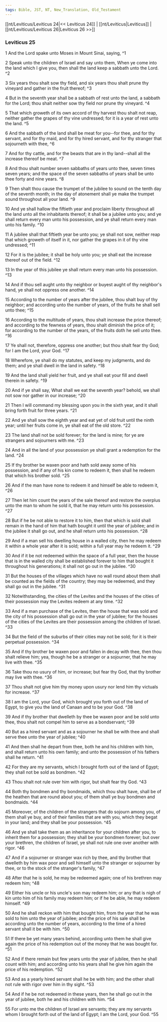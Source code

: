 ```yaml
---
tags: Bible, JST, NT, New_Translation, Old_Testament
---
```


[[nt/Leviticus/Leviticus 24|<< Leviticus 24]] | [[nt/Leviticus|Leviticus]] | [[nt/Leviticus/Leviticus 26|Leviticus 26 >>]]

### Leviticus 25

1 And the Lord spake unto Moses in Mount Sinai, saying,  ^1

2 Speak unto the children of Israel and say unto them, When ye come into the land which I give you, then shall the land keep a sabbath unto the Lord.  ^2

3 Six years thou shalt sow thy field, and six years thou shalt prune thy vineyard and gather in the fruit thereof;  ^3

4 But in the seventh year shall be a sabbath of rest unto the land, a sabbath for the Lord; thou shalt neither sow thy field nor prune thy vineyard.  ^4

5 That which groweth of its own accord of thy harvest thou shalt not reap, neither gather the grapes of thy vine undressed; for it is a year of rest unto the land.  ^5

6 And the sabbath of the land shall be meat for you\--for thee, and for thy servant, and for thy maid, and for thy hired servant, and for thy stranger that sojourneth with thee,  ^6

7 And for thy cattle, and for the beasts that are in thy land\--shall all the increase thereof be meat.  ^7

8 And thou shalt number seven sabbaths of years unto thee, seven times seven years; and the space of the seven sabbaths of years shall be unto thee forty and nine years.  ^8

9 Then shalt thou cause the trumpet of the jubilee to sound on the tenth day of the seventh month; in the day of atonement shall ye make the trumpet sound throughout all your land.  ^9

10 And ye shall hallow the fiftieth year and proclaim liberty throughout all the land unto all the inhabitants thereof; it shall be a jubilee unto you; and ye shall return every man unto his possession, and ye shall return every man unto his family.  ^10

11 A jubilee shall that fiftieth year be unto you; ye shall not sow, neither reap that which groweth of itself in it, nor gather the grapes in it of thy vine undressed;  ^11

12 For it is the jubilee; it shall be holy unto you; ye shall eat the increase thereof out of the field.  ^12

13 In the year of this jubilee ye shall return every man unto his possession.  ^13

14 And if thou sell aught unto thy neighbor or buyest aught of thy neighbor\'s hand, ye shall not oppress one another.  ^14

15 According to the number of years after the jubilee, thou shalt buy of thy neighbor; and according unto the number of years, of the fruits he shall sell unto thee;  ^15

16 According to the multitude of years, thou shalt increase the price thereof; and according to the fewness of years, thou shalt diminish the price of it; for according to the number of the years, of the fruits doth he sell unto thee.  ^16

17 Ye shall not, therefore, oppress one another; but thou shalt fear thy God; for I am the Lord, your God.  ^17

18 Wherefore, ye shall do my statutes, and keep my judgments, and do them; and ye shall dwell in the land in safety.  ^18

19 And the land shall yield her fruit, and ye shall eat your fill and dwell therein in safety.  ^19

20 And if ye shall say, What shall we eat the seventh year? behold, we shall not sow nor gather in our increase;  ^20

21 Then I will command my blessing upon you in the sixth year, and it shall bring forth fruit for three years.  ^21

22 And ye shall sow the eighth year and eat yet of old fruit until the ninth year; until her fruits come in, ye shall eat of the old store.  ^22

23 The land shall not be sold forever; for the land is mine; for ye are strangers and sojourners with me.  ^23

24 And in all the land of your possession ye shall grant a redemption for the land.  ^24

25 If thy brother be waxen poor and hath sold away some of his possession, and if any of his kin come to redeem it, then shall he redeem that which his brother sold.  ^25

26 And if the man have none to redeem it and himself be able to redeem it,  ^26

27 Then let him count the years of the sale thereof and restore the overplus unto the man to whom he sold it, that he may return unto his possession.  ^27

28 But if he be not able to restore it to him, then that which is sold shall remain in the hand of him that hath bought it until the year of jubilee; and in the jubilee it shall go out, and he shall return unto his possession.  ^28

29 And if a man sell his dwelling house in a walled city, then he may redeem it within a whole year after it is sold; within a full year may he redeem it.  ^29

30 And if it be not redeemed within the space of a full year, then the house that is in the walled city shall be established forever to him that bought it throughout his generations; it shall not go out in the jubilee.  ^30

31 But the houses of the villages which have no wall round about them shall be counted as the fields of the country; they may be redeemed, and they shall go out in the jubilee.  ^31

32 Notwithstanding, the cities of the Levites and the houses of the cities of their possession may the Levites redeem at any time.  ^32

33 And if a man purchase of the Levites, then the house that was sold and the city of his possession shall go out in the year of jubilee; for the houses of the cities of the Levites are their possession among the children of Israel.  ^33

34 But the field of the suburbs of their cities may not be sold; for it is their perpetual possession.  ^34

35 And if thy brother be waxen poor and fallen in decay with thee, then thou shalt relieve him; yea, though he be a stranger or a sojourner, that he may live with thee.  ^35

36 Take thou no usury of him, or increase; but fear thy God, that thy brother may live with thee.  ^36

37 Thou shalt not give him thy money upon usury nor lend him thy victuals for increase.  ^37

38 I am the Lord, your God, which brought you forth out of the land of Egypt, to give you the land of Canaan and to be your God.  ^38

39 And if thy brother that dwelleth by thee be waxen poor and be sold unto thee, thou shalt not compel him to serve as a bondservant;  ^39

40 But as a hired servant and as a sojourner he shall be with thee and shall serve thee unto the year of jubilee;  ^40

41 And then shall he depart from thee, both he and his children with him, and shall return unto his own family; and unto the possession of his fathers shall he return.  ^41

42 For they are my servants, which I brought forth out of the land of Egypt; they shall not be sold as bondmen.  ^42

43 Thou shalt not rule over him with rigor, but shalt fear thy God.  ^43

44 Both thy bondmen and thy bondmaids, which thou shalt have, shall be of the heathen that are round about you; of them shall ye buy bondmen and bondmaids.  ^44

45 Moreover, of the children of the strangers that do sojourn among you, of them shall ye buy, and of their families that are with you, which they begat in your land; and they shall be your possession.  ^45

46 And ye shall take them as an inheritance for your children after you, to inherit them for a possession; they shall be your bondmen forever; but over your brethren, the children of Israel, ye shall not rule one over another with rigor.  ^46

47 And if a sojourner or stranger wax rich by thee, and thy brother that dwelleth by him wax poor and sell himself unto the stranger or sojourner by thee, or to the stock of the stranger\'s family,  ^47

48 After that he is sold, he may be redeemed again; one of his brethren may redeem him;  ^48

49 Either his uncle or his uncle\'s son may redeem him; or any that is nigh of kin unto him of his family may redeem him; or if he be able, he may redeem himself.  ^49

50 And he shall reckon with him that bought him, from the year that he was sold to him unto the year of jubilee; and the price of his sale shall be according unto the number of years, according to the time of a hired servant shall it be with him.  ^50

51 If there be yet many years behind, according unto them he shall give again the price of his redemption out of the money that he was bought for.  ^51

52 And if there remain but few years unto the year of jubilee, then he shall count with him; and according unto his years shall he give him again the price of his redemption.  ^52

53 And as a yearly hired servant shall he be with him; and the other shall not rule with rigor over him in thy sight.  ^53

54 And if he be not redeemed in these years, then he shall go out in the year of jubilee, both he and his children with him.  ^54

55 For unto me the children of Israel are servants; they are my servants whom I brought forth out of the land of Egypt; I am the Lord, your God.  ^55

 
